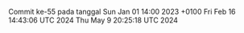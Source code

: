 Commit ke-55 pada tanggal Sun Jan 01 14:00 2023 +0100
Fri Feb 16 14:43:06 UTC 2024
Thu May  9 20:25:18 UTC 2024
